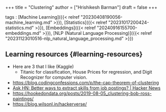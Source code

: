 +++
title = "Clustering"
author = ["Hrishikesh Barman"]
draft = false
+++

tags
: [Machine Learning]({{< relref "20230408190056-machine_learning.md" >}}), [Statistics]({{< relref "20231017200424-statistics.md" >}}), [Embeddings]({{< relref "20240916155700-embeddings.md" >}}), [NLP (Natural Language Processing)]({{< relref "20231123010516-nlp_natural_language_processing.md" >}})


## Learning resources {#learning-resources}

-   Here are 3 that I like (Kaggle)
    -   Titanic for classification, House Prices for regression, and Digit Recognizer for computer vision.
-   <https://blog.codingconfessions.com/p/the-cap-theorem-of-clustering>
-   [Ask HN: Better ways to extract skills from job postings? | Hacker News](https://news.ycombinator.com/item?id=42444300)
-   <https://hookedondata.org/posts/2019-08-05_clustering-bob-ross-paintings/>
-   <https://blog.wilsonl.in/hackerverse/>
